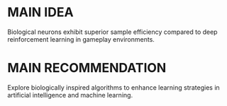 # MAIN IDEA
Biological neurons exhibit superior sample efficiency compared to deep reinforcement learning in gameplay environments.

# MAIN RECOMMENDATION
Explore biologically inspired algorithms to enhance learning strategies in artificial intelligence and machine learning.
